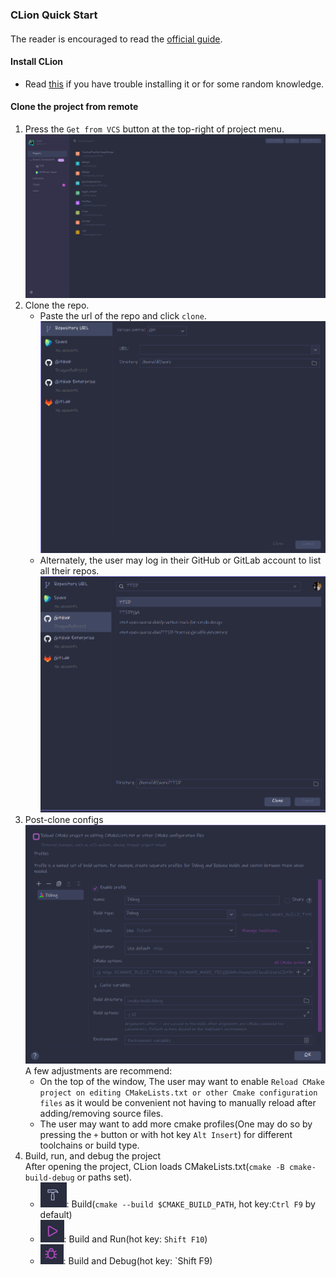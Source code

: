### CLion Quick Start

####   

The reader is encouraged to read
the [official guide](https://www.jetbrains.com/help/clion/clion-quick-start-guide.html#before-start).

#### Install CLion

* Read [this](https://hackmd.io/FNdnGXTgSyOsjZk0XSEIzA?both#%E4%BD%BF%E7%94%A8-JB-Toolbox-%E5%AE%89%E8%A3%9D) if you
  have trouble installing it or for some random knowledge.
  
#### Clone the project from remote

1. Press the `Get from VCS` button at the top-right of project menu. ![project menu](./project_menu.png)
2. Clone the repo.
    * Paste the url of the repo and click `clone`.![VCS_menu.png](./VCS_menu.png)
    * Alternately, the user may log in their GitHub or GitLab account to list all their
      repos.![GH_list.png](./GH_list.png)
3. Post-clone configs
   ![CMake_config.png](./CMake_config.png)
   A few adjustments are recommend:
    * On the top of the window, The user may want to
      enable `Reload CMake project on editing CMakeLists.txt or other Cmake configuration files` as it would be
      convenient not having to manually reload after adding/removing source files.
    * The user may want to add more cmake profiles(One may do so by pressing the `+` button or with hot
      key `Alt Insert`) for different toolchains or build type.
4. Build, run, and debug the project\
   After opening the project, CLion loads CMakeLists.txt(`cmake -B cmake-build-debug` or paths set).
    * ![build.png](./build.png): Build(`cmake --build $CMAKE_BUILD_PATH`, hot key:`Ctrl F9` by default)
    * ![run.png](./run.png): Build and Run(hot key: `Shift F10`)
    * ![debug.png](./debug.png): Build and Debug(hot key: `Shift F9)
